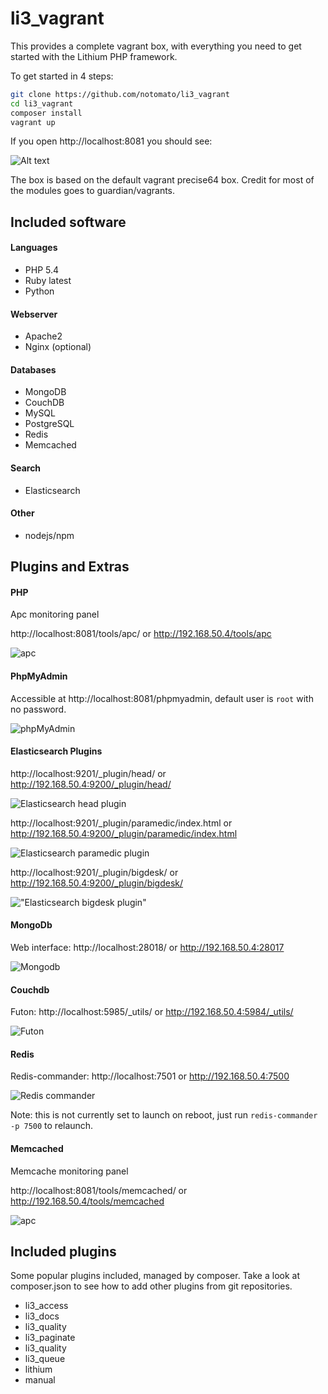 # li3_vagrant

This provides a complete vagrant box, with everything you need to get started with the Lithium PHP framework.

To get started in 4 steps:

~~~bash
git clone https://github.com/notomato/li3_vagrant
cd li3_vagrant
composer install
vagrant up
~~~

If you open http://localhost:8081 you should see:

![Alt text](/_docs/img/init.png)

The box is based on the default vagrant precise64 box. Credit for most of the modules goes to guardian/vagrants.

## Included software

#### Languages

 - PHP 5.4
 - Ruby latest
 - Python

#### Webserver

 - Apache2
 - Nginx (optional)

#### Databases

 - MongoDB
 - CouchDB
 - MySQL
 - PostgreSQL
 - Redis
 - Memcached

#### Search

 - Elasticsearch

#### Other

 - nodejs/npm

## Plugins and Extras

#### PHP

Apc monitoring panel

http://localhost:8081/tools/apc/ or http://192.168.50.4/tools/apc

![apc](/_docs/img/apc.png)

#### PhpMyAdmin

Accessible at http://localhost:8081/phpmyadmin, default user is `root` with no password.

![phpMyAdmin](/_docs/img/phpmyadmin.png "phpMyAdmin")

#### Elasticsearch Plugins

http://localhost:9201/_plugin/head/ or http://192.168.50.4:9200/_plugin/head/

![Elasticsearch head plugin](/_docs/img/es_head.png "Elasticsearch head plugin")

http://localhost:9201/_plugin/paramedic/index.html or http://192.168.50.4:9200/_plugin/paramedic/index.html

![Elasticsearch paramedic plugin](/_docs/img/es_paramedic.png "Elasticsearch paramedic plugin")

http://localhost:9201/_plugin/bigdesk/ or http://192.168.50.4:9200/_plugin/bigdesk/

!["Elasticsearch bigdesk plugin"](/_docs/img/es_bigdesk.png "Elasticsearch bigdesk plugin")

#### MongoDb

Web interface: http://localhost:28018/ or http://192.168.50.4:28017

![Mongodb](/_docs/img/mongodb.png "Optional title")

#### Couchdb

Futon: http://localhost:5985/_utils/ or http://192.168.50.4:5984/_utils/

![Futon](/_docs/img/futon.png)

#### Redis

Redis-commander: http://localhost:7501 or http://192.168.50.4:7500

![Redis commander](/_docs/img/redis_commander.png)

Note: this is not currently set to launch on reboot, just run `redis-commander -p 7500` to relaunch.

#### Memcached

Memcache monitoring panel

http://localhost:8081/tools/memcached/ or http://192.168.50.4/tools/memcached

![apc](/_docs/img/memcached.png)

## Included plugins

Some popular plugins included, managed by composer. Take a look at composer.json to see how to add other plugins from git repositories.

 - li3_access
 - li3_docs
 - li3_quality
 - li3_paginate
 - li3_quality
 - li3_queue
 - lithium
 - manual




